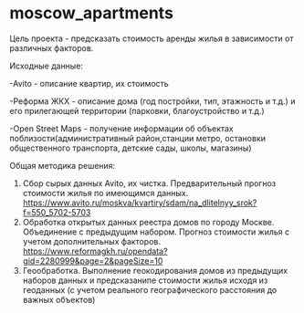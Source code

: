 # moscow_apartments

Цель проекта - предсказать стоимость аренды жилья в зависимости от различных факторов.

Исходные данные:

-Avito - описание квартир, их стоимость

-Реформа ЖКХ - описание дома (год постройки, тип, этажность и т.д.) и его прилегающей территории (парковки, благоустройство и т.д.)

-Open Street Maps - получение информации об объектах поблизости(административный район,станции метро, остановки общественного транспорта, детские сады, школы, магазины)

Общая методика решения:
1) Сбор сырых данных Avito, их чистка. Предварительный прогноз стоимости жилья по имеющимся данных.
https://www.avito.ru/moskva/kvartiry/sdam/na_dlitelnyy_srok?f=550_5702-5703
2) Обработка открытых данных реестра домов по городу Москве. Объединение с предыдущим набором. Прогноз стоимости жилья с учетом дополнительных факторов.
https://www.reformagkh.ru/opendata?gid=2280999&page=2&pageSize=10
3) Геообработка. Выполнение геокодирования домов из предыдущих наборов данных и предсказанипе стоимости жилья исходя из геоданных (с учетом реального географического расстояния до важных объектов)
